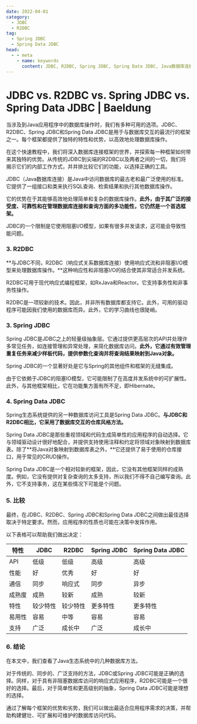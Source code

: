 ```yaml
---
date: 2022-04-01
category:
  - JDBC
  - R2DBC
tag:
  - Spring JDBC
  - Spring Data JDBC
head:
  - - meta
    - name: keywords
      content: JDBC, R2DBC, Spring JDBC, Spring Data JDBC, Java数据库连接
---
```


# JDBC vs. R2DBC vs. Spring JDBC vs. Spring Data JDBC | Baeldung

当涉及到Java应用程序中的数据库操作时，我们有多种可用的选项。JDBC、R2DBC、Spring JDBC和Spring Data JDBC是用于与数据库交互的最流行的框架之一。每个框架都提供了独特的特性和优势，以高效地处理数据库操作。

在这个快速教程中，我们将深入数据库连接框架的世界，并探索每一种框架如何带来其独特的优势。从传统的JDBC到尖端的R2DBC以及两者之间的一切，我们将揭示它们的内部工作方式，并并排比较它们的功能，以选择正确的工具。

JDBC（Java数据库连接）是Java中访问数据库的最古老和最广泛使用的标准。它提供了一组接口和类来执行SQL查询、检索结果和执行其他数据库操作。

它的优势在于其能够高效地处理简单和复杂的数据库操作。**此外，由于其广泛的接受度、可靠性和在管理数据库连接和查询方面的多功能性，它仍然是一个首选框架。**

JDBC的一个限制是它使用阻塞I/O模型，如果有很多并发请求，这可能会导致性能问题。

### 3. R2DBC

**与JDBC不同，R2DBC（响应式关系数据库连接）使用响应式流和非阻塞I/O模型来处理数据库操作。**这种响应性和非阻塞I/O的结合使其非常适合并发系统。

R2DBC可用于现代响应式编程框架，如RxJava和Reactor。它支持事务性和非事务性操作。

R2DBC是一项较新的技术。因此，并非所有数据库都支持它。此外，可用的驱动程序可能因我们使用的数据库而异。此外，它的学习曲线也很陡峭。

### 3. Spring JDBC

Spring JDBC是JDBC之上的轻量级抽象层。它通过提供更高层次的API并处理许多常见任务，如连接管理和异常处理，来简化数据库访问。**此外，它通过有效管理重复任务来减少样板代码，提供参数化查询并将查询结果映射到Java对象。**

Spring JDBC的一个显著好处是它与Spring的其他组件和框架的无缝集成。

由于它依赖于JDBC的阻塞IO模型，它可能限制了在高度并发系统中的可扩展性。此外，与其他框架相比，它在功能集方面有所不足，即Hibernate。

### 4. Spring Data JDBC

Spring生态系统提供的另一种数据库访问工具是Spring Data JDBC。**与JDBC和R2DBC相比，它采用了数据库交互的仓库风格方法。**

Spring Data JDBC是那些重视领域和代码生成简单性的应用程序的自动选择。它与领域驱动设计很好地配合，并提供支持使用注释和约定将领域对象映射到数据库表。除了**将Java对象映射到数据库表之外，**它还提供了易于使用的仓库接口，用于常见的CRUD操作。

Spring Data JDBC是一个相对较新的框架，因此，它没有其他框架同样的成熟度。例如，它没有提供对复杂查询的太多支持，所以我们不得不自己编写查询。此外，它不支持事务，这在某些情况下可能是个问题。

### 5. 比较

最终，在JDBC、R2DBC、Spring JDBC和Spring Data JDBC之间做出最佳选择取决于特定要求。然而，应用程序的性质也可能在决策中发挥作用。

以下表格可以帮助我们做出决定：

| 特性 | JDBC | R2DBC | Spring JDBC | Spring Data JDBC |
| --- | --- | --- | --- | --- |
| API | 低级 | 低级 | 高级 | 高级 |
| 性能 | 好 | 优秀 | 好 | 好 |
| 通信 | 同步 | 响应式 | 同步 | 异步 |
| 成熟度 | 成熟 | 较新 | 成熟 | 较新 |
| 特性 | 较少特性 | 较少特性 | 更多特性 | 更多特性 |
| 易用性 | 容易 | 中等 | 容易 | 容易 |
| 支持 | 广泛 | 成长中 | 广泛 | 成长中 |

### 6. 结论

在本文中，我们查看了Java生态系统中的几种数据库方法。

对于传统的、同步的、广泛支持的方法，JDBC或Spring JDBC可能是正确的选择。同样，对于具有非阻塞数据库访问的响应式应用程序，R2DBC可能是一个很好的选择。最后，对于简单性和更高级别的抽象，Spring Data JDBC可能是理想的选择。

通过了解每个框架的优势和劣势，我们可以做出最适合应用程序需求的决策，并帮助构建健壮、可扩展和可维护的数据库访问代码。